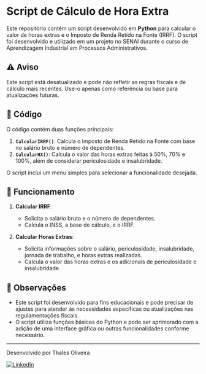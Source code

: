 # Script de Cálculo de Hora Extra

Este repositório contém um script desenvolvido em **Python** para calcular o valor de horas extras e o Imposto de Renda Retido na Fonte (IRRF). O script foi desenvolvido e utilizado em um projeto no SENAI durante o curso de Aprendizagem Industrial em Processos Administrativos.

## ⚠️ Aviso

Este script está desatualizado e pode não refletir as regras fiscais e de cálculo mais recentes. Use-o apenas como referência ou base para atualizações futuras.

## 📜 Código

O código contém duas funções principais:

1. **`CalcularIRRF()`**: Calcula o Imposto de Renda Retido na Fonte com base no salário bruto e número de dependentes.
2. **`CalcularHX()`**: Calcula o valor das horas extras feitas à 50%, 70% e 100%, além de considerar periculosidade e insalubridade.

O script inclui um menu simples para selecionar a funcionalidade desejada.

## 🧩 Funcionamento

1. **Calcular IRRF**:
   - Solicita o salário bruto e o número de dependentes.
   - Calcula o INSS, a base de cálculo, e o IRRF.

2. **Calcular Horas Extras**:
   - Solicita informações sobre o salário, periculosidade, insalubridade, jornada de trabalho, e horas extras realizadas.
   - Calcula o valor das horas extras e os adicionais de periculosidade e insalubridade.

## 📌 Observações

- Este script foi desenvolvido para fins educacionais e pode precisar de ajustes para atender às necessidades específicas ou atualizações nas regulamentações fiscais.
- O script utiliza funções básicas do Python e pode ser aprimorado com a adição de uma interface gráfica ou outras funcionalidades conforme necessário.

---

Desenvolvido por Thales Oliveira

[![LinkedIn](https://img.shields.io/badge/-LinkedIn-blue?style=flat&logo=Linkedin&logoColor=white)](https://www.linkedin.com/in/devthalesoliveira/)
